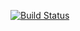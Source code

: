 [![Build Status](https://travis-ci.org/rafaelaaraujo/BestSellers.svg?branch=master)](https://travis-ci.org/rafaelaaraujo/BestSellers.svg?branch=master)

